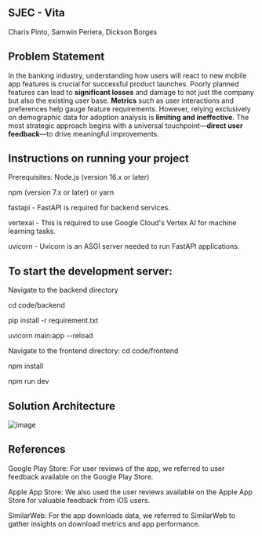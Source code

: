 ## SJEC - Vita
Charis Pinto,
Samwin Periera,
Dickson Borges

## Problem Statement
In the banking industry, understanding how users will react to new mobile app features is crucial for successful product launches.
Poorly planned features can lead to **significant losses** and damage to not just the company but also the existing user base.
**Metrics** such as user interactions and preferences help gauge feature requirements.
However, relying exclusively on demographic data for adoption analysis is **limiting and ineffective**.
The most strategic approach begins with a universal touchpoint—**direct user feedback**—to drive meaningful improvements.

## Instructions on running your project
Prerequisites:
Node.js (version 16.x or later) 

npm (version 7.x or later) or yarn 

fastapi - FastAPI is required for backend services.

vertexai - This is required to use Google Cloud's Vertex AI for machine learning tasks.

uvicorn - Uvicorn is an ASGI server needed to run FastAPI applications.

## To start the development server:
Navigate to the backend directory

cd code/backend

pip install -r requirement.txt

uvicorn main:app --reload


Navigate to the frontend directory:
cd code/frontend

npm install

npm run dev



## Solution Architecture
![image](https://github.com/user-attachments/assets/534df9b8-5b09-423c-9ff3-814a41614428)


## References
Google Play Store: For user reviews of the app, we referred to user feedback available on the Google Play Store.

Apple App Store: We also used the user reviews available on the Apple App Store for valuable feedback from iOS users.

SimilarWeb: For the app downloads data, we referred to SimilarWeb to gather insights on download metrics and app performance. 



